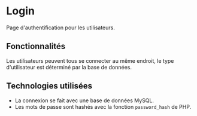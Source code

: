 # Login

Page d'authentification pour les utilisateurs.

## Fonctionnalités

Les utilisateurs peuvent tous se connecter au même endroit, le type d'utilisateur est déterminé par la base de données.

## Technologies utilisées

- La connexion se fait avec une base de données MySQL.
- Les mots de passe sont hashés avec la fonction `password_hash` de PHP.
